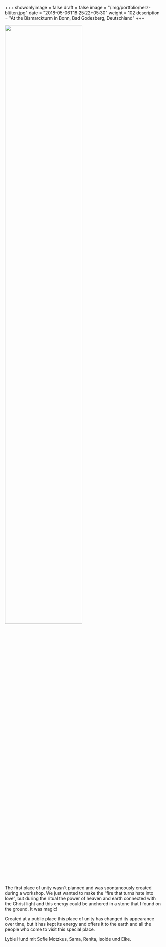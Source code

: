 +++
showonlyimage = false
draft = false
image = "/img/portfolio/herz-blüten.jpg"
date = "2018-05-06T18:25:22+05:30"
weight = 102
description = "At the Bismarckturm in Bonn, Bad Godesberg, Deutschland"
+++

<img src="/img/portfolio/herz-blüten.jpg" width=70% id="bildImText"/>

The first place of unity wasn´t planned and was spontaneously created during a workshop. We just wanted to make the “fire that turns hate into love”, but during the ritual the power of heaven and earth connected with the Christ light and this energy could be anchored in a stone that I found on the ground. It was magic!

Created at a public place this place of unity has changed its appearance over time, but it has kept its energy and offers it to the earth and all the people who come to visit this special place.

Lybie Hund mit Sofie Motzkus, Sama, Renita, Isolde und Elke.